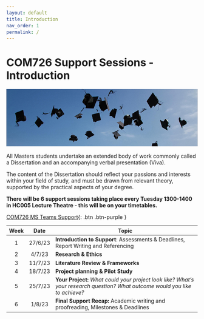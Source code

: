 ```yaml
---
layout: default
title: Introduction
nav_order: 1
permalink: /
---
```


# COM726 Support Sessions - Introduction

![university-student](docs/img/university-student-2.jpg)

All Masters students undertake an extended body of work commonly called a Dissertation and an accompanying verbal presentation (Viva).

The content of the Dissertation should reflect your passions and interests within your field of study, and must be drawn from relevant theory, supported by the practical aspects of your degree.


**There will be 6 support sessions taking place every Tuesday 1300-1400 in HC005 Lecture Theatre - this will be on your timetables.**

[COM726 MS Teams Support](https://teams.microsoft.com/l/team/19%3a5g1InaVpjxsPLNXCkvJaBzdLyVhHpqwjqe1hmzF7gbY1%40thread.tacv2/conversations?groupId=64f2105c-2346-4d53-b16d-f1f739d441b8&tenantId=d684e4cd-491a-4577-bf33-546478d72e3c){: .btn .btn-purple } 



| Week |  Date   | Topic                                                        |
| :--: | :-----: | ------------------------------------------------------------ |
|  1   | 27/6/23 | **Introduction to Support**: Assessments & Deadlines, Report Writing and Referencing |
|  2   | 4/7/23  | **Research & Ethics**                                        |
|  3   | 11/7/23 | **Literature Review & Frameworks**                          |
|  4   | 18/7/23 | **Project planning & Pilot Study**                           |
|  5   | 25/7/23 | **Your Project:** *What could your project look like? What’s your research question? What outcome would you like to achieve?* |
|  6   | 1/8/23  | **Final Support Recap:** Academic writing and proofreading, Milestones & Deadlines |

